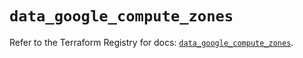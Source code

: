 # `data_google_compute_zones`

Refer to the Terraform Registry for docs: [`data_google_compute_zones`](https://registry.terraform.io/providers/hashicorp/google/5.19.0/docs/data-sources/compute_zones).
